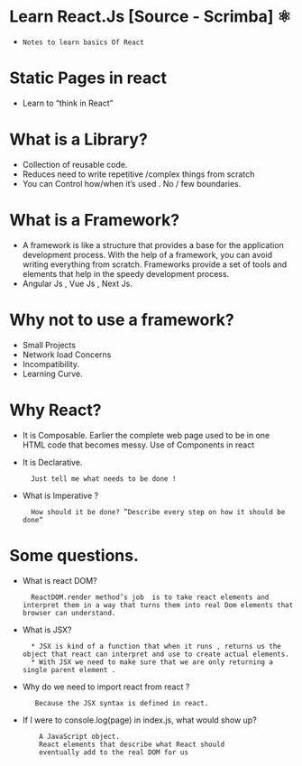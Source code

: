 # Learn React.Js [Source - Scrimba] ⚛

-     Notes to learn basics Of React

# Static Pages in react

- Learn to “think in React”

# What is a Library?

- Collection of reusable code.
- Reduces need to write repetitive /complex things from scratch
- You can Control how/when it’s used . No / few boundaries.

# What is a Framework?

- A framework is like a structure that provides a base for the application development process. With the help of a framework, you can avoid writing everything from scratch. Frameworks provide a set of tools and elements that help in the speedy development process.
- Angular Js , Vue Js , Next Js.

# Why not to use a framework?

- Small Projects
- Network load Concerns
- Incompatibility.
- Learning Curve.

# Why React?

- It is Composable.
         Earlier the complete web page used to be in one HTML code  that becomes messy.
         Use of Components in react
- It is Declarative.

        Just tell me what needs to be done !

- What is Imperative ?

        How should it be done? ”Describe every step on how it should be done“

# Some questions.

- What is react DOM?

        ReactDOM.render method’s job  is to take react elements and interpret them in a way that turns them into real Dom elements that browser can understand.

- What is JSX?

        * JSX is kind of a function that when it runs , returns us the object that react can interpret and use to create actual elements.
        * With JSX we need to make sure that we are only returning a single parent element .

- Why do we need to import react from react ?

         Because the JSX syntax is defined in react.

- If I were to console.log(page) in index.js, what would show up?

          A JavaScript object.
          React elements that describe what React should
          eventually add to the real DOM for us
